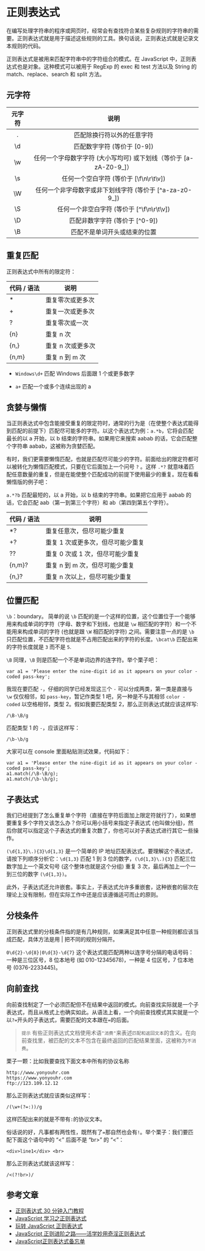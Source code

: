 # 正则表达式

在编写处理字符串的程序或网页时，经常会有查找符合某些复杂规则的字符串的需要。正则表达式就是用于描述这些规则的工具。换句话说，正则表达式就是记录文本规则的代码。

正则表达式是被用来匹配字符串中的字符组合的模式。在 JavaScript 中，正则表达式也是对象。这种模式可以被用于 RegExp 的 exec 和 test 方法以及 String 的 match、replace、search 和 split 方法。

## 元字符

| 元字符 |                               说明                                |
| :----: | :---------------------------------------------------------------: |
|   .    |                    匹配除换行符以外的任意字符                     |
|   \d   |                    匹配数字字符 (等价于 [0-9])                    |
|   \w   | 任何一个字母数字字符 (大小写均可) 或下划线（等价于 [a-zA-Z0-9_]） |
|   \s   |              任何一个空白字符 (等价于 [\f\n\r\t\v])               |
|   \W   |      任何一个非字母数字或非下划线字符 (等价于 [^a-za-z0-9_])      |
|   \S   |             任何一个非空白字符 (等价于 [^\f\n\r\t\v])             |
|   \D   |                  匹配非数字字符 (等价于 [^0-9])                   |
|   \B   |                   匹配不是单词开头或结束的位置                    |

## 重复匹配

正则表达式中所有的限定符：

| 代码 / 语法 | 说明              |
| ----------- | ----------------- |
| \*          | 重复零次或更多次  |
| +           | 重复一次或更多次  |
| ?           | 重复零次或一次    |
| {n}         | 重复 n 次         |
| {n,}        | 重复 n 次或更多次 |
| {n,m}       | 重复 n 到 m 次    |

* `Windows\d+` 匹配 Windows 后面跟 1 个或更多数字

* `a+` 匹配一个或多个连续出现的 a

## 贪婪与懒惰

当正则表达式中包含能接受重复的限定符时，通常的行为是（在使整个表达式能得到匹配的前提下）匹配尽可能多的字符。以这个表达式为例：`a.*b`，它将会匹配最长的以 a 开始，以 b 结束的字符串。如果用它来搜索 aabab 的话，它会匹配整个字符串 aabab，这被称为贪婪匹配。

有时，我们更需要懒惰匹配，也就是匹配尽可能少的字符。前面给出的限定符都可以被转化为懒惰匹配模式，只要在它后面加上一个问号 `?` 。这样 `.*?` 就意味着匹配任意数量的重复，但是在能使整个匹配成功的前提下使用最少的重复。现在看看懒惰版的例子吧：

`a.*?b` 匹配最短的，以 a 开始，以 b 结束的字符串。如果把它应用于 aabab 的话，它会匹配 aab（第一到第三个字符）和 ab（第四到第五个字符）。

| 代码 / 语法 | 说明                              |
| ----------- | --------------------------------- |
| \*?         | 重复任意次，但尽可能少重复        |
| +?          | 重复 1 次或更多次，但尽可能少重复 |
| ??          | 重复 0 次或 1 次，但尽可能少重复  |
| {n,m}?      | 重复 n 到 m 次，但尽可能少重复    |
| {n,}?       | 重复 n 次以上，但尽可能少重复     |

## 位置匹配

`\b`：boundary。 简单的说 `\b` 匹配的是一个这样的位置，这个位置位于一个能够用来构成单词的字符（字母、数字和下划线，也就是 `\w` 相匹配的字符）和一个不能用来构成单词的字符 (也就是跟 `\W` 相匹配的字符) 之间。需要注意一点的是 `\b` 只匹配位置，不匹配字符也就是不占用匹配出来的字符的长度。`\bcat\b` 匹配出来的字符长度就是 `3` 而不是 `5`.

`\B` 同理，`\B` 则是匹配一个不是单词边界的连字符。举个栗子吧：

```source-shell
var a1 = 'Please enter the nine-digit id as it appears on your color - coded pass-key';
```

我现在要匹配 `-`，仔细的同学已经发现这三个 `-` 可以分成两类，第一类是直接与 `\w` 仅仅相邻，如 `pass-key`，暂记作类型 1 吧，另一种是不与其相邻 `color - coded` 以空格相邻，类型 2。假如我要匹配类型 2，那么正则表达式就应该这样写:

```source-shell
/\B-\B/g
```

匹配类型 1 的 `-`，应该这样写：

```source-shell
/\b-\b/g
```

大家可以在 console 里面粘贴测试效果，代码如下：

```source-shell
var a1 = 'Please enter the nine-digit id as it appears on your color - coded pass-key';
a1.match(/\B-\B/g);
a1.match(/\b-\b/g);
```

## 子表达式

我们已经提到了怎么重复单个字符（直接在字符后面加上限定符就行了），如果想要重复多个字符又该怎么办？你可以用小括号来指定子表达式 (也叫做分组)，然后你就可以指定这个子表达式的重复次数了，你也可以对子表达式进行其它一些操作。

`(\d{1,3}\.){3}\d{1,3}` 是一个简单的 IP 地址匹配表达式。要理解这个表达式，请按下列顺序分析它：`\d{1,3}` 匹配 1 到 3 位的数字，`(\d{1,3}\.){3}` 匹配三位数字加上一个英文句号 (这个整体也就是这个分组) 重复 3 次，最后再加上一个一到三位的数字 `(\d{1,3})`。

此外，子表达式还允许嵌套。事实上，子表达式允许多重嵌套，这种嵌套的层次在理论上没有限制，但在实际工作中还是应该遵循适可而止的原则。

## 分枝条件

正则表达式里的分枝条件指的是有几种规则，如果满足其中任意一种规则都应该当成匹配，具体方法是用 | 把不同的规则分隔开。

`0\d{2}-\d{8}|0\d{3}-\d{7}` 这个表达式能匹配两种以连字号分隔的电话号码：一种是三位区号，8 位本地号 (如 010-12345678)，一种是 4 位区号，7 位本地号 (0376-2233445)。

## 向前查找

向前查找制定了一个必须匹配但不在结果中返回的模式。向前查找实际就是一个子表达式，而且从格式上也确实如此。从语法上看，一个向前查找模式其实就是一个以`?=`开头的子表达式，需要匹配的文本跟在`=`的后面。

> `提示` 有些正则表达式文档使用术语`"消费"`来表述`匹配和返回文本`的含义。在向前查找里，被匹配的文本不包含在最终返回的匹配结果里面，这被称为`不消费`。

栗子一颗：比如我要查找下面文本中所有的协议名称

```source-shell
http://www.yonyouhr.com
https://www.yonyouhr.com
ftp://123.109.12.12
```

那么正则表达式就应该类似这样写：

```source-shell
/(\w+(?=:))/g
```

这样匹配出来的就是不带有`:`的协议文本。

俗话说的好，凡事都有两性性，既然有了`=`那自然也会有`!`。举个栗子：我们要匹配下面这个语句中的 “<” 后面不是 “br>” 的 “<”：

```source-shell
<div>line1</div> <br>
```

那么正则表达式就该这样写：

```source-shell
/<(?!br>)/
```

## 参考文章

- [正则表达式 30 分钟入门教程](http://www.jb51.net/tools/zhengze.html)
- [JavaScript 学习之正则表达式](https://github.com/HRFE/blog/issues/8)
- [玩转 JavaScript 正则表达式](http://imweb.io/topic/56e804ef1a5f05dc50643106)
- [JavaScript 正则进阶之路——活学妙用奇淫正则表达式](https://github.com/jawil/blog/issues/20)
- [JavaScript正则表达式备忘单](https://juejin.im/post/5c7496fdf265da2dda6957d2)